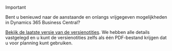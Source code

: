 > [!IMPORTANT]
>
> Bent u benieuwd naar de aanstaande en onlangs vrijgegeven mogelijkheden in Dynamics 365 Business Central?
>
> [Bekijk de laatste versie van de versienotities](/business-applications-release-notes/April19/dynamics365-business-central/). We hebben alle details vastgelegd en u kunt de versienotities zelfs als één PDF-bestand krijgen dat u voor planning kunt gebruiken.  

